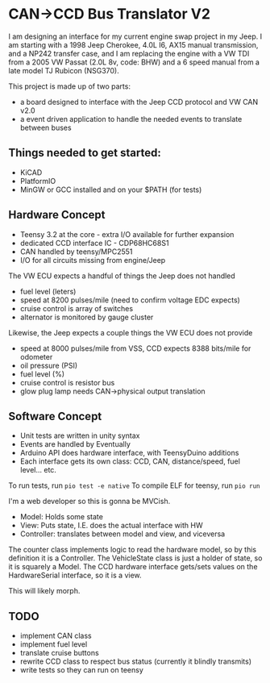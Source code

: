 CAN->CCD Bus Translator V2
===========================

I am designing an interface for my current engine swap project in my Jeep. I am starting with a 1998 Jeep Cherokee, 4.0L I6, AX15 manual transmission, and a NP242 transfer case, and I am replacing the engine with a VW TDI from a 2005 VW Passat (2.0L 8v, code:                                                                                                                                                                                                                                                                                                                                                                                                                                                                                                                                                                                                                                                                                                                                                                                                                                                                                            BHW) and a 6 speed manual from a late model TJ Rubicon (NSG370).


This project is made up of two parts:
* a board designed to interface with the Jeep CCD protocol and VW CAN v2.0
* a event driven application to handle the needed events to translate between buses

Things needed to get started:
----------------------------
* KiCAD
* PlatformIO
* MinGW or GCC installed and on your $PATH (for tests)

Hardware Concept
----------------
* Teensy 3.2 at the core - extra I/O available for further expansion
* dedicated CCD interface IC - CDP68HC68S1
* CAN handled by teensy/MPC2551
* I/O for all circuits missing from engine/Jeep

The VW ECU expects a handful of things the Jeep does not handled
* fuel level (leters)
* speed at 8200 pulses/mile (need to confirm voltage EDC expects)
* cruise control is array of switches
* alternator is monitored by gauge cluster

Likewise, the Jeep expects a couple things the VW ECU does not provide
* speed at 8000 pulses/mile from VSS, CCD expects 8388 bits/mile for odometer
* oil pressure (PSI)
* fuel level (%)
* cruise control is resistor bus
* glow plug lamp needs CAN->physical output translation

Software Concept
----------------
* Unit tests are written in unity syntax
* Events are handled by Eventually
* Arduino API does hardware interface, with TeensyDuino additions
* Each interface gets its own class: CCD, CAN, distance/speed, fuel level... etc.

To run tests, run `pio test -e native`
To compile ELF for teensy, run `pio run`

I'm a web developer so this is gonna be MVCish. 
- Model: Holds some state
- View: Puts state, I.E. does the actual interface with HW
- Controller: translates between model and view, and viceversa

The counter class implements logic to read the hardware model, so by this definition it is a Controller.
The VehicleState class is just a holder of state, so it is squarely a Model.
The CCD hardware interface gets/sets values on the HardwareSerial interface, so it is a view.

This will likely morph.

TODO
----

* implement CAN class
* implement fuel level
* translate cruise buttons
* rewrite CCD class to respect bus status (currently it blindly transmits)
* write tests so they can run on teensy
